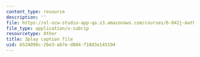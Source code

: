 ```yaml
---
content_type: resource
description: ''
file: https://ol-ocw-studio-app-qa.s3.amazonaws.com/courses/6-042j-mathematics-for-computer-science-spring-2015/b524098c26e3ab7ed804f18d3e145194_yWIQCewgfwY.srt
file_type: application/x-subrip
resourcetype: Other
title: 3play caption file
uid: b524098c-26e3-ab7e-d804-f18d3e145194
---
```

